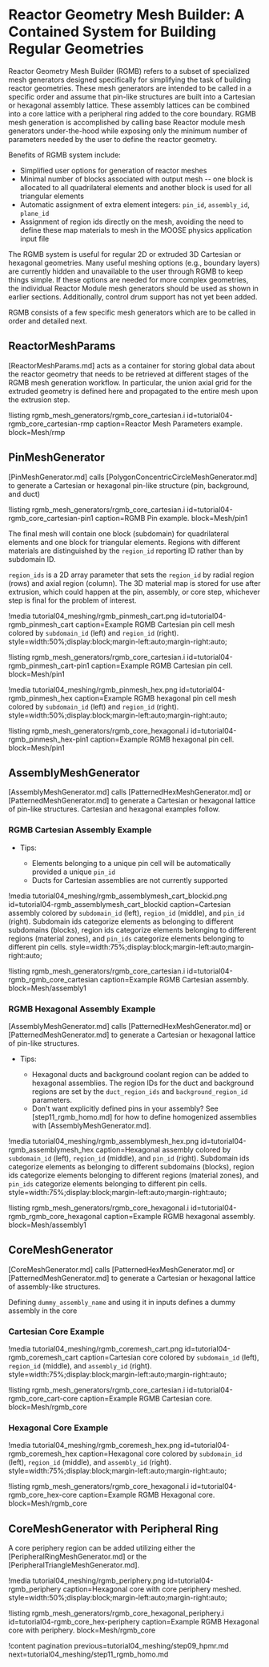# Reactor Geometry Mesh Builder: A Contained System for Building Regular Geometries

Reactor Geometry Mesh Builder (RGMB) refers to a subset of specialized mesh generators designed specifically for simplifying the task of building reactor geometries. These mesh generators are intended to be called in a specific order and assume that pin-like structures are built into a Cartesian or hexagonal assembly lattice. These assembly lattices can be combined into a core lattice with a peripheral ring added to the core boundary. RGMB mesh generation is accomplished by calling base Reactor module mesh generators under-the-hood while exposing only the minimum number of parameters needed by the user to define the reactor geometry.

Benefits of RGMB system include:

- Simplified user options for generation of reactor meshes
- Minimal number of blocks associated with output mesh -- one block is allocated to all quadrilateral elements and another block is used for all triangular elements
- Automatic assignment of extra element integers: `pin_id`, `assembly_id`, `plane_id`
- Assignment of region ids directly on the mesh, avoiding the need to define these map materials to mesh in the MOOSE physics application input file

The RGMB system is useful for regular 2D or extruded 3D Cartesian or hexagonal geometries. Many useful meshing options (e.g., boundary layers) are currently hidden and unavailable to the user through RGMB to keep things simple. If these options are needed for more complex geometries, the individual Reactor Module mesh generators should be used as shown in earlier sections. Additionally, control drum support has not yet been added.

RGMB consists of a few specific mesh generators which are to be called in order and detailed next.

## ReactorMeshParams

[ReactorMeshParams.md] acts as a container for storing global data about the reactor geometry that needs to be retrieved at different stages of the RGMB mesh generation workflow. In particular, the union axial grid for the extruded geometry is defined here and propagated to the entire mesh upon the extrusion step.

!listing rgmb_mesh_generators/rgmb_core_cartesian.i
         id=tutorial04-rgmb_core_cartesian-rmp
         caption=Reactor Mesh Parameters example.
         block=Mesh/rmp

## PinMeshGenerator

[PinMeshGenerator.md] calls [PolygonConcentricCircleMeshGenerator.md] to generate a Cartesian or hexagonal pin-like structure (pin, background, and duct)

!listing rgmb_mesh_generators/rgmb_core_cartesian.i
         id=tutorial04-rgmb_core_cartesian-pin1
         caption=RGMB Pin example.
         block=Mesh/pin1

The final mesh will contain one block (subdomain) for quadrilateral elements and one block for triangular elements. Regions with different materials are distinguished by the `region_id` reporting ID rather than by subdomain ID.

`region_ids` is a 2D array parameter that sets the `region_id` by radial region (rows) and axial region (column). The 3D material map is stored for use after extrusion, which could happen at the pin, assembly, or core step, whichever step is final for the problem of interest.

!media tutorial04_meshing/rgmb_pinmesh_cart.png
       id=tutorial04-rgmb_pinmesh_cart
       caption=Example RGMB Cartesian pin cell mesh colored by `subdomain_id` (left) and `region_id` (right).
       style=width:50%;display:block;margin-left:auto;margin-right:auto;

!listing rgmb_mesh_generators/rgmb_core_cartesian.i
         id=tutorial04-rgmb_pinmesh_cart-pin1
         caption=Example RGMB Cartesian pin cell.
         block=Mesh/pin1

!media tutorial04_meshing/rgmb_pinmesh_hex.png
       id=tutorial04-rgmb_pinmesh_hex
       caption=Example RGMB hexagonal pin cell mesh colored by `subdomain_id` (left) and `region_id` (right).
       style=width:50%;display:block;margin-left:auto;margin-right:auto;

!listing rgmb_mesh_generators/rgmb_core_hexagonal.i
         id=tutorial04-rgmb_pinmesh_hex-pin1
         caption=Example RGMB hexagonal pin cell.
         block=Mesh/pin1

## AssemblyMeshGenerator

[AssemblyMeshGenerator.md] calls [PatternedHexMeshGenerator.md] or [PatternedMeshGenerator.md] to generate a Cartesian or hexagonal lattice of pin-like structures. Cartesian and hexagonal examples follow.

### RGMB Cartesian Assembly Example

- Tips:

  - Elements belonging to a unique pin cell will be automatically provided a unique `pin_id`
  - Ducts for Cartesian assemblies are not currently supported

!media tutorial04_meshing/rgmb_assemblymesh_cart_blockid.png
       id=tutorial04-rgmb_assemblymesh_cart_blockid
       caption=Cartesian assembly colored by `subdomain_id` (left), `region_id` (middle), and `pin_id` (right). Subdomain ids categorize elements as belonging to different subdomains (blocks), region ids categorize elements belonging to different regions (material zones), and `pin_ids` categorize elements belonging to different pin cells.
       style=width:75%;display:block;margin-left:auto;margin-right:auto;

!listing rgmb_mesh_generators/rgmb_core_cartesian.i
         id=tutorial04-rgmb_rgmb_core_cartesian
         caption=Example RGMB Cartesian assembly.
         block=Mesh/assembly1

### RGMB Hexagonal Assembly Example

[AssemblyMeshGenerator.md] calls [PatternedHexMeshGenerator.md] or [PatternedMeshGenerator.md] to generate a Cartesian or hexagonal lattice of pin-like structures.

- Tips:

  - Hexagonal ducts and background coolant region can be added to hexagonal assemblies. The region IDs for the duct and background regions are set by the `duct_region_ids` and `background_region_id` parameters.
  - Don't want explicitly defined pins in your assembly? See [step11_rgmb_homo.md] for how to define homogenized assemblies with [AssemblyMeshGenerator.md].

!media tutorial04_meshing/rgmb_assemblymesh_hex.png
       id=tutorial04-rgmb_assemblymesh_hex
       caption=Hexagonal assembly colored by `subdomain_id` (left), `region_id` (middle), and `pin_id` (right). Subdomain ids categorize elements as belonging to different subdomains (blocks), region ids categorize elements belonging to different regions (material zones), and `pin_ids` categorize elements belonging to different pin cells.
       style=width:75%;display:block;margin-left:auto;margin-right:auto;

!listing rgmb_mesh_generators/rgmb_core_hexagonal.i
         id=tutorial04-rgmb_rgmb_core_hexagonal
         caption=Example RGMB hexagonal assembly.
         block=Mesh/assembly1

## CoreMeshGenerator

[CoreMeshGenerator.md] calls [PatternedHexMeshGenerator.md] or [PatternedMeshGenerator.md] to generate a Cartesian or hexagonal lattice of assembly-like structures.

Defining `dummy_assembly_name` and using it in inputs defines a dummy assembly in the core

### Cartesian Core Example

!media tutorial04_meshing/rgmb_coremesh_cart.png
       id=tutorial04-rgmb_coremesh_cart
       caption=Cartesian core colored by `subdomain_id` (left), `region_id` (middle), and `assembly_id` (right).
       style=width:75%;display:block;margin-left:auto;margin-right:auto;

!listing rgmb_mesh_generators/rgmb_core_cartesian.i
         id=tutorial04-rgmb_core_cart-core
         caption=Example RGMB Cartesian core.
         block=Mesh/rgmb_core

### Hexagonal Core Example

!media tutorial04_meshing/rgmb_coremesh_hex.png
       id=tutorial04-rgmb_coremesh_hex
       caption=Hexagonal core colored by `subdomain_id` (left), `region_id` (middle), and `assembly_id` (right).
       style=width:75%;display:block;margin-left:auto;margin-right:auto;

!listing rgmb_mesh_generators/rgmb_core_hexagonal.i
         id=tutorial04-rgmb_core_hex-core
         caption=Example RGMB Hexagonal core.
         block=Mesh/rgmb_core

## CoreMeshGenerator with Peripheral Ring

A core periphery region can be added utilizing either the [PeripheralRingMeshGenerator.md] or the [PeripheralTriangleMeshGenerator.md].

!media tutorial04_meshing/rgmb_periphery.png
       id=tutorial04-rgmb_periphery
       caption=Hexagonal core with core periphery meshed.
       style=width:50%;display:block;margin-left:auto;margin-right:auto;

!listing rgmb_mesh_generators/rgmb_core_hexagonal_periphery.i
         id=tutorial04-rgmb_core_hex-periphery
         caption=Example RGMB Hexagonal core with periphery.
         block=Mesh/rgmb_core

!content pagination previous=tutorial04_meshing/step09_hpmr.md
                    next=tutorial04_meshing/step11_rgmb_homo.md
